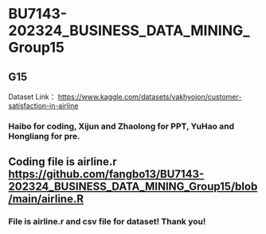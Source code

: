 # BU7143-202324_BUSINESS_DATA_MINING_Group15
## G15

Dataset Link： https://www.kaggle.com/datasets/yakhyojon/customer-satisfaction-in-airline
 
### Haibo for coding, Xijun and Zhaolong  for PPT, YuHao and Hongliang for pre.
## Coding file is airline.r https://github.com/fangbo13/BU7143-202324_BUSINESS_DATA_MINING_Group15/blob/main/airline.R
###  File is airline.r  and csv file for dataset! Thank you!

